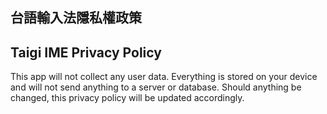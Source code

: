 ## 台語輸入法隱私權政策



## Taigi IME Privacy Policy

This app will not collect any user data. Everything is stored on your device and will not send anything to a server or database. 
Should anything be changed, this privacy policy will be updated accordingly.
